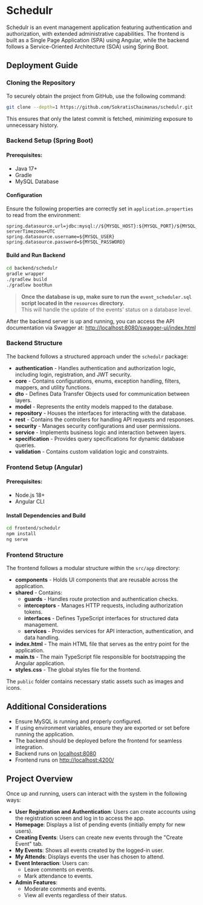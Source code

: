 # Schedulr

Schedulr is an event management application featuring authentication and authorization, with extended administrative capabilities. The frontend is built as a Single Page Application (SPA) using Angular, while the backend follows a Service-Oriented Architecture (SOA) using Spring Boot.

## Deployment Guide

### Cloning the Repository
To securely obtain the project from GitHub, use the following command:
```sh
git clone --depth=1 https://github.com/SokratisChaimanas/schedulr.git
```
This ensures that only the latest commit is fetched, minimizing exposure to unnecessary history.

### Backend Setup (Spring Boot)
#### Prerequisites:
- Java 17+
- Gradle
- MySQL Database

#### Configuration
Ensure the following properties are correctly set in `application.properties` to read from the environment:
```properties
spring.datasource.url=jdbc:mysql://${MYSQL_HOST}:${MYSQL_PORT}/${MYSQL_DB}?serverTimezone=UTC
spring.datasource.username=${MYSQL_USER}
spring.datasource.password=${MYSQL_PASSWORD}
```

#### Build and Run Backend
```sh
cd backend/schedulr
gradle wrapper
./gradlew build
./gradlew bootRun
```
> **Once the database is up, make sure to run the `event_scheduler.sql` script located in the `resources` directory.**  
> This will handle the update of the events' status on a database level.

After the backend server is up and running, you can access the API documentation via Swagger at:
[http://localhost:8080/swagger-ui/index.html](http://localhost:8080/swagger-ui/index.html)

### Backend Structure
The backend follows a structured approach under the `schedulr` package:
- **authentication** - Handles authentication and authorization logic, including login, registration, and JWT security.
- **core** - Contains configurations, enums, exception handling, filters, mappers, and utility functions.
- **dto** - Defines Data Transfer Objects used for communication between layers.
- **model** - Represents the entity models mapped to the database.
- **repository** - Houses the interfaces for interacting with the database.
- **rest** - Contains the controllers for handling API requests and responses.
- **security** - Manages security configurations and user permissions.
- **service** - Implements business logic and interaction between layers.
- **specification** - Provides query specifications for dynamic database queries.
- **validation** - Contains custom validation logic and constraints.

### Frontend Setup (Angular)
#### Prerequisites:
- Node.js 18+
- Angular CLI

#### Install Dependencies and Build
```sh
cd frontend/schedulr
npm install
ng serve
```

### Frontend Structure
The frontend follows a modular structure within the `src/app` directory:
- **components** - Holds UI components that are reusable across the application.
- **shared** - Contains:
  - **guards** - Handles route protection and authentication checks.
  - **interceptors** - Manages HTTP requests, including authorization tokens.
  - **interfaces** - Defines TypeScript interfaces for structured data management.
  - **services** - Provides services for API interaction, authentication, and data handling.
- **index.html** - The main HTML file that serves as the entry point for the application.
- **main.ts** - The main TypeScript file responsible for bootstrapping the Angular application.
- **styles.css** - The global styles file for the frontend.

The `public` folder contains necessary static assets such as images and icons.

## Additional Considerations
- Ensure MySQL is running and properly configured.
- If using environment variables, ensure they are exported or set before running the application.
- The backend should be deployed before the frontend for seamless integration.
- Backend runs on [localhost:8080](http://localhost:8080/)
- Frontend runs on [http://localhost:4200/](http://localhost:4200/)

## Project Overview

Once up and running, users can interact with the system in the following ways:

- **User Registration and Authentication**: Users can create accounts using the registration screen and log in to access the app.
- **Homepage**: Displays a list of pending events (initially empty for new users).
- **Creating Events**: Users can create new events through the "Create Event" tab.
- **My Events**: Shows all events created by the logged-in user.
- **My Attends**: Displays events the user has chosen to attend.
- **Event Interaction**: Users can:
  - Leave comments on events.
  - Mark attendance to events.
- **Admin Features**:
  - Moderate comments and events.
  - View all events regardless of their status.
